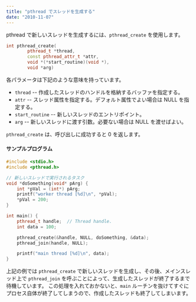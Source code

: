```yaml
---
title: "pthread でスレッドを生成する"
date: "2010-11-07"
---
```


pthread で新しいスレッドを生成するには、`pthread_create` を使用します。

~~~ cpp
int pthread_create(
        pthread_t *thread,
        const pthread_attr_t *attr,
        void *(*start_routine)(void *),
        void *arg)
~~~

各パラメータは下記のような意味を持っています。

- `thread` -- 作成したスレッドのハンドルを格納するバッファを指定する。
- `attr` -- スレッド属性を指定する。デフォルト属性でよい場合は NULL を指定する。
- `start_routine` -- 新しいスレッドのエントリポイント。
- `arg` -- 新しいスレッドに渡す引数。必要ない場合は NULL を渡せばよい。

`pthread_create` は、呼び出しに成功すると 0 を返します。

#### サンプルプログラム

~~~ cpp
#include <stdio.h>
#include <pthread.h>

// 新しいスレッドで実行されるタスク
void *doSomething(void* pArg) {
    int *pVal = (int*) pArg;
    printf("worker thread [%d]\n", *pVal);
    *pVal = 200;
}

int main() {
    pthread_t handle;  // Thread handle.
    int data = 100;

    pthread_create(&handle, NULL, doSomething, &data);
    pthread_join(handle, NULL);

    printf("main thread [%d]\n", data);
}
~~~

上記の例では `pthread_create` で新しいスレッドを生成し、その後、メインスレッド上で `pthread_join` を呼ぶことによって、生成したスレッドが終了するまで待機しています。
この処理を入れておかないと、`main` ルーチンを抜けてすぐにプロセス自体が終了してしまうので、作成したスレッドも終了してしまいます。

